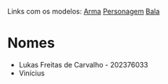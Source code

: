 Links com os modelos:
[Arma](https://free3d.com/3d-model/m9a1---low-poly-model-505455.html)
[Personagem](https://drive.google.com/file/d/1FnNEQDp4baNk16jvbWIHF0WTffgrU-Gd/view)
[Bala](https://poly.pizza/m/2_eJPKc_a_D)

# Nomes

- Lukas Freitas de Carvalho - 202376033
- Vinícius